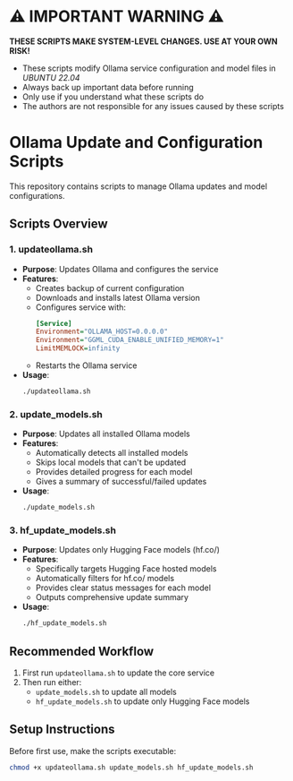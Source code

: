 # ⚠️ IMPORTANT WARNING ⚠️
**THESE SCRIPTS MAKE SYSTEM-LEVEL CHANGES. USE AT YOUR OWN RISK!**
- These scripts modify Ollama service configuration and model files in *UBUNTU 22.04*
- Always back up important data before running
- Only use if you understand what these scripts do
- The authors are not responsible for any issues caused by these scripts

# Ollama Update and Configuration Scripts

This repository contains scripts to manage Ollama updates and model configurations.

## Scripts Overview

### 1. updateollama.sh
- **Purpose**: Updates Ollama and configures the service
- **Features**:
  - Creates backup of current configuration
  - Downloads and installs latest Ollama version
  - Configures service with:
    ```ini
    [Service]
    Environment="OLLAMA_HOST=0.0.0.0"
    Environment="GGML_CUDA_ENABLE_UNIFIED_MEMORY=1"
    LimitMEMLOCK=infinity
    ```
  - Restarts the Ollama service
- **Usage**:
  ```bash
  ./updateollama.sh
  ```

### 2. update_models.sh
- **Purpose**: Updates all installed Ollama models
- **Features**:
  - Automatically detects all installed models
  - Skips local models that can't be updated
  - Provides detailed progress for each model
  - Gives a summary of successful/failed updates
- **Usage**:
  ```bash
  ./update_models.sh
  ```

### 3. hf_update_models.sh
- **Purpose**: Updates only Hugging Face models (hf.co/)
- **Features**:
  - Specifically targets Hugging Face hosted models
  - Automatically filters for hf.co/ models
  - Provides clear status messages for each model
  - Outputs comprehensive update summary
- **Usage**:
  ```bash
  ./hf_update_models.sh
  ```

## Recommended Workflow
1. First run `updateollama.sh` to update the core service
2. Then run either:
   - `update_models.sh` to update all models
   - `hf_update_models.sh` to update only Hugging Face models

## Setup Instructions
Before first use, make the scripts executable:
```bash
chmod +x updateollama.sh update_models.sh hf_update_models.sh
```
